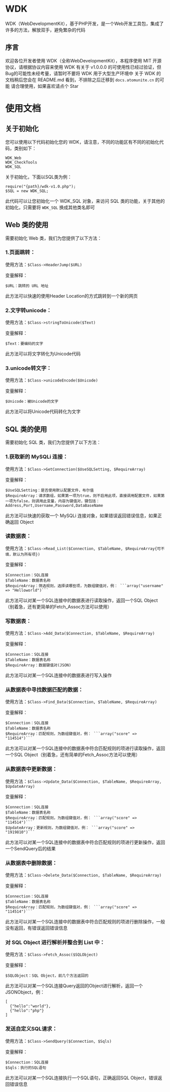 # WDK
WDK（WebDevelopmentKit），基于PHP开发，是一个Web开发工具包，集成了许多的方法，解放双手，避免繁杂的代码
## 序言
欢迎各位开发者使用 WDK（全称WebDevelopmentKit），本程序使用 MIT 开源协议，请根据协议内容来使用 WDK
有关于 v1.0.0.0 的可使用性已经过验证，但Bug的可能性未经考量，请暂时不要将 WDK 用于大型生产环境中
关于 WDK 的文档稍后您会在 README.md 看到，不排除之后迁移到 ```docs.atomunite.cn``` 的可能
请合理使用，如果喜欢请点个 Star

# 使用文档
## 关于初始化
您可以使用以下代码初始化您的 WDK，请注意，不同的功能区有不同的初始化代码，类别如下：
```
WDK_Web
WDK_CheckTools
WDK_SQL
```
关于初始化，下面以SQL类为例：
```
require("{path}/wdk-v1.0.php");
$SQL = new WDK_SQL;
```
此代码可以让您初始化一个 WDK_SQL 对象，来访问 SQL 类的功能，关于其他的初始化，只需要将 ```WDK_SQL``` 换成其他类名即可

## Web 类的使用
需要初始化 Web 类，我们为您提供了以下方法：

### 1.页面跳转：
使用方法：```$Class->HeaderJump($URL)```

变量解释：
```
$URL：跳转的 URL 地址
```
此方法可以快速的使用Header Location的方式跳转到一个新的网页

### 2.文字转unicode：
使用方法：```$Class->stringToUnicode($Text)```

变量解释：
```
$Text：要编码的文字
```
此方法可以将文字转化为Unicode代码
### 3.unicode转文字：
使用方法：```$Class->unicodeEncode($Unicode)```

变量解释：
```
$Unicode：被Unicode的文字
```
此方法可以将Unicode代码转化为文字
## SQL 类的使用
需要初始化 SQL 类，我们为您提供了以下方法：

### 1.获取新的 MySQLi 连接：
使用方法：```$Class->GetConnection($UseSQLSetting, $RequireArray)```

变量解释：
```
$UseSQLSetting：是否使用默认配置文件，布尔值
$RequireArray：请求数组，如果第一项为true，则不启用此项，直接调用配置文件，如果第一项为false，则调用此变量，内容为键值对，键包括：Address,Port,Username,Password,DataBaseName
```
此方法可以快速的获取一个 MySQLi 连接对象，如果错误返回错误信息，如果正确返回 Object

### 读数据表：
使用方法：```$Class->Read_List($Connection, $TableName, $RequireArray{可不填，默认为所有项})```

变量解释：
```
$Connection：SQL连接
$TableName：数据表名称
$RequireArray：筛选规则，选择读哪些项，为数组键值对，例： ```array("username" => "Helloworld")```
```
此方法可以对某一个SQL连接中的数据表进行读取操作，返回一个SQL Object（别着急，还有更简单的Fetch_Assoc方法可以使用）

### 写数据表：
使用方法：```$Class->Add_Data($Connection, $TableName, $RequireArray)```

变量解释：
```
$Connection：SQL连接
$TableName：数据表名称
$RequireArray：数据键值对(JSON)
```
此方法可以对某一个SQL连接中的数据表进行写入操作

### 从数据表中寻找数据匹配的数据：
使用方法：```$Class->Find_Data($Connection, $TableName, $RequireArray)```

变量解释：
```
$Connection：SQL连接
$TableName：数据表名称
$RequireArray：匹配规则，为数组键值对，例： ```array("score" => "114514")```
```
此方法可以对某一个SQL连接中的数据表中符合匹配规则的项进行读取操作，返回一个SQL Object（别着急，还有简单的Fetch_Assoc方法可以使用）

### 从数据表中更新数据：
使用方法：```$Class->Update_Data($Connection, $TableName, $RequireArray, $UpdateArray)```

变量解释：
```
$Connection：SQL连接
$TableName：数据表名称
$RequireArray：匹配规则，为数组键值对，例： ```array("score" => "114514")```
$UpdateArray：更新规则，为数组键值对，例： ```array("score" => "1919810")```
```
此方法可以对某一个SQL连接中的数据表中符合匹配规则的项进行更新操作，返回一个SendQuery后的结果

### 从数据表中删除数据：
使用方法：```$Class->Delete_Data($Connection, $TableName, $RequireArray)```

变量解释：
```
$Connection：SQL连接
$TableName：数据表名称
$RequireArray：匹配规则，为数组键值对，例： ```array("score" => "114514")```
```
此方法可以对某一个SQL连接中的数据表中符合匹配规则的项进行删除操作，一般没有返回，有错误返回错误信息

### 对 SQL Object 进行解析并整合到 List 中：
使用方法：```$Class->Fetch_Assoc($SQLObject)```

变量解释：
```
$SQLObject：SQL Object，前几个方法返回的
```
此方法可以对某一个SQL连接Query返回的Object进行解析，返回一个JSONObject，例：
```
[
  {"hello":"world"},
  {"hello":"php"}
]
```

### 发送自定义SQL请求：
使用方法：```$Class->SendQuery($Connection, $Sqls)```

变量解释：
```
$Connection：SQL连接
$Sqls：执行的SQL语句
```
此方法可以对某一个SQL连接执行一个SQL语句，正确返回SQL Object，错误返回错误信息
